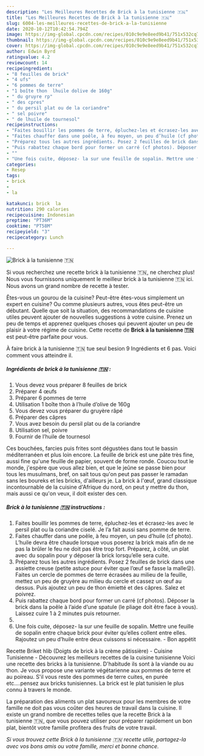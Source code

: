 ```yaml
---
description: "Les Meilleures Recettes de Brick à la tunisienne 🇹🇳"
title: "Les Meilleures Recettes de Brick à la tunisienne 🇹🇳"
slug: 6004-les-meilleures-recettes-de-brick-a-la-tunisienne
date: 2020-10-12T10:42:54.794Z
image: https://img-global.cpcdn.com/recipes/010c9e9e8eed9b41/751x532cq70/brick-a-la-tunisienne-🇹🇳-photo-principale-de-la-recette.jpg
thumbnail: https://img-global.cpcdn.com/recipes/010c9e9e8eed9b41/751x532cq70/brick-a-la-tunisienne-🇹🇳-photo-principale-de-la-recette.jpg
cover: https://img-global.cpcdn.com/recipes/010c9e9e8eed9b41/751x532cq70/brick-a-la-tunisienne-🇹🇳-photo-principale-de-la-recette.jpg
author: Edwin Byrd
ratingvalue: 4.2
reviewcount: 14
recipeingredient:
- "8 feuilles de brick"
- "4 ufs"
- "6 pommes de terre"
- "1 boîte thon  lhuile dolive de 160g"
- " du gruyre rp"
- " des cpres"
- " du persil plat ou de la coriandre"
- " sel poivre"
- " de lhuile de tournesol"
recipeinstructions:
- "Faites bouillir les pommes de terre, épluchez-les et écrasez-les avec le persil plat ou la coriandre ciselé. Je l’a fait aussi sans pomme de terre."
- "Faites chauffer dans une poêle, à feu moyen, un peu d’huile (cf photo). L’huile devra être chaude lorsque vous poserez la brick mais afin de ne pas la brûler le feu ne doit pas être trop fort. Préparez, à côté, un plat avec du sopalin pour y déposer là brick lorsqu’elle sera cuite."
- "Préparez tous les autres ingrédients. Posez 2 feuilles de brick dans une assiette creuse (petite astuce pour éviter que l’œuf se fasse la malle😜). Faites un cercle de pommes de terre écrasées au milieu de la feuille, mettez un peu de gruyère au milieu du cercle et cassez un œuf au dessus. Puis ajoutez un peu de thon émietté et des câpres. Salez et poivrez."
- "Puis rabattez chaque bord pour former un carré (cf photos). Déposer la brick dans la poêle à l’aide d’une spatule (le pliage doit être face à vous). Laissez cuire 1 à 2 minutes puis retourner."
- ""
- "Une fois cuite, déposez- la sur une feuille de sopalin. Mettre une feuille de sopalin entre chaque brick pour éviter qu’elles collent entre elles. Rajoutez un peu d’huile entre deux cuissons si nécessaire.  Bon appétit"
categories:
- Resep
tags:
- brick
- 
- la

katakunci: brick  la 
nutrition: 290 calories
recipecuisine: Indonesian
preptime: "PT36M"
cooktime: "PT58M"
recipeyield: "3"
recipecategory: Lunch

---
```



![Brick à la tunisienne 🇹🇳](https://img-global.cpcdn.com/recipes/010c9e9e8eed9b41/751x532cq70/brick-a-la-tunisienne-🇹🇳-photo-principale-de-la-recette.jpg)

Si vous recherchez une recette brick à la tunisienne 🇹🇳, ne cherchez plus! Nous vous fournissons uniquement le meilleur brick à la tunisienne 🇹🇳 ici. Nous avons un grand nombre de recette à tester.

Êtes-vous un gourou de la cuisine? Peut-être êtes-vous simplement un expert en cuisine? Ou comme plusieurs autres, vous êtes peut-être un débutant. Quelle que soit la situation, des recommandations de cuisine utiles peuvent ajouter de nouvelles suggestions à votre cuisine. Prenez un peu de temps et apprenez quelques choses qui peuvent ajouter un peu de plaisir à votre régime de cuisine. Cette recette de <strong> Brick à la tunisienne 🇹🇳 </strong> est peut-être parfaite pour vous.

<!--inarticleads1-->

À faire brick à la tunisienne 🇹🇳 tue seul besion 9 Ingrédients et 6 pas. Voici comment vous atteindre il.

##### Ingrédients de brick à la tunisienne 🇹🇳 :

1. Vous devez vous préparer 8 feuilles de brick
1. Préparer 4 œufs
1. Préparer 6 pommes de terre
1. Utilisation 1 boîte thon à l’huile d’olive de 160g
1. Vous devez vous préparer  du gruyère râpé
1. Préparer  des câpres
1. Vous avez besoin  du persil plat ou de la coriandre
1. Utilisation  sel, poivre
1. Fournir  de l’huile de tournesol


Ces bouchées, farcies puis frites sont dégustées dans tout le bassin méditerranéen et plus loin encore. La feuille de brick est une pâte très fine, aussi fine qu&#39;une feuille de papier, souvent de forme ronde. Coucou tout le monde, j&#39;espère que vous allez bien, et que le jeûne se passe bien pour tous les musulmans, bref, on sait tous qu&#39;on peut pas passer le ramadan sans les boureks et les bricks, d&#39;ailleurs je. La brick à l&#39;œuf, grand classique incontournable de la cuisine d&#39;Afrique du nord, on peut y mettre du thon, mais aussi ce qu&#39;on veux, il doit exister des cen. 

<!--inarticleads2-->

##### Brick à la tunisienne 🇹🇳 instructions :

1. Faites bouillir les pommes de terre, épluchez-les et écrasez-les avec le persil plat ou la coriandre ciselé. Je l’a fait aussi sans pomme de terre.
1. Faites chauffer dans une poêle, à feu moyen, un peu d’huile (cf photo). L’huile devra être chaude lorsque vous poserez la brick mais afin de ne pas la brûler le feu ne doit pas être trop fort. Préparez, à côté, un plat avec du sopalin pour y déposer là brick lorsqu’elle sera cuite.
1. Préparez tous les autres ingrédients. Posez 2 feuilles de brick dans une assiette creuse (petite astuce pour éviter que l’œuf se fasse la malle😜). Faites un cercle de pommes de terre écrasées au milieu de la feuille, mettez un peu de gruyère au milieu du cercle et cassez un œuf au dessus. Puis ajoutez un peu de thon émietté et des câpres. Salez et poivrez.
1. Puis rabattez chaque bord pour former un carré (cf photos). Déposer la brick dans la poêle à l’aide d’une spatule (le pliage doit être face à vous). Laissez cuire 1 à 2 minutes puis retourner.
1. 
1. Une fois cuite, déposez- la sur une feuille de sopalin. Mettre une feuille de sopalin entre chaque brick pour éviter qu’elles collent entre elles. Rajoutez un peu d’huile entre deux cuissons si nécessaire.  - Bon appétit


Recette Briket hlib (Doigts de brick à la crème pâtissière) - Cuisine Tunisienne - Découvrez les meilleurs recettes de la cuisine tunisienne Voici une recette des bricks à la tunisienne. D&#39;habitude ils sont à la viande ou au thon. Je vous propose une variante végétarienne aux pommes de terre et au poireau. S&#39;il vous reste des pommes de terre cuites, en purée etc….pensez aux bricks tunisiennes. La brick est le plat tunisien le plus connu à travers le monde. 

<!--inarticleads1-->

<p>
La préparation des aliments un plat savoureux pour les membres de votre famille ne doit pas vous coûter des heures de travail dans la cuisine. Il existe un grand nombre de recettes telles que la recette Brick à la tunisienne 🇹🇳, que vous pouvez utiliser pour préparer rapidement un bon plat, bientôt votre famille profitera des fruits de votre travail.
</p>

<p>
<i>Si vous trouvez cette Brick à la tunisienne 🇹🇳 recette utile, partagez-la avec vos bons amis ou votre famille, merci et bonne chance.</i>
</p>
